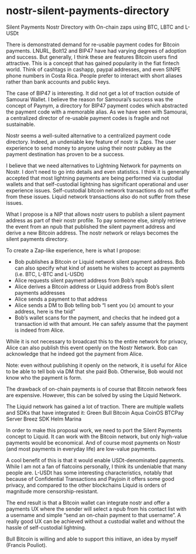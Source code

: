 # nostr-silent-payments-directory
Silent Payments Nostr Directory with On-chain zaps using BTC, LBTC and L-USDt

There is demonstrated demand for re-usable payment codes for Bitcoin payments. LNURL, Bolt12 and BIP47 have had varying degrees of adoption and success. But generally, I think these are features Bitcoin users find attractive. This is a concept that has gained popularity in the fiat fintech world. Think of cashtags in cashapp, paypal addresses, and even SINPE phone numbers in Costa Rica. People prefer to interact with short aliases rather than bank accounts and public keys. 

The case of BIP47 is interesting. It did not get a lot of traction outside of Samourai Wallet. I believe the reason for Samourai’s success was the concept of Paynym, a directory for BIP47 payment codes which abstracted the payment code with a memorable alias. As we have seen with Samourai, a centralized director of re-usable payment codes is fragile and not sustainable. 

Nostr seems a well-suited alternative to a centralized payment code directory. Indeed, an undeniable key feature of nostr is Zaps. The user experience to send money to anyone using their nostr pubkey as the payment destination has proven to be a success.

I believe that we need alternatives to Lightning Network for payments on Nostr. I don’t need to go into details and even statistics. I think it is generally accepted that most lightning payments are being performed via custodial wallets and that self-custodial lightning has significant operational and user experience issues. Self-custodial bitcoin network transactions do not suffer from these issues. Liquid network transactions also do not suffer from these issues. 

What I propose is a NIP that allows nostr users to publish a silent payment address as part of their nostr profile. To pay someone else, simply retrieve the event from an npub that published the silent payment address and derive a new Bitcoin address. The nostr network or relays becomes the silent payments directory. 

To create a Zap-like experience, here is what I propose:
- Bob publishes a Bitcoin or Liquid network silent payment address. Bob can also specify what kind of assets he wishes to accept as payments (i.e. BTC, L-BTC and L-USDt)
- Alice requests silent payment address from Bob’s npub
- Alice derives a Bitcoin address or Liquid address from Bob’s silent payments addresses
- Alice sends a payment to that address
- Alice sends a DM to Bob telling bob “I sent you (x) amount to your address, here is the txid”
- Bob’s wallet scans for the payment, and checks that he indeed got a transaction id with that amount. He can safely assume that the payment is indeed from Alice.

While it is not necessary to broadcast this to the entire network for privacy, Alice can also publish this event openly on the Nostr Network.
Bob can acknowledge that he indeed got the payment from Alice.

Note: even without publishing it openly on the network, it is useful for Alice to be able to tell bob via DM that she paid Bob. Otherwise, Bob would not know who the payment is form.

The drawback of on-chain payments is of course that Bitcoin network fees are expensive. However, this can be solved by using the Liquid Network.

The Liquid network has gained a lot of traction. There are multiple wallets and SDKs that have integrated it:
Green
Bull Bitcoin
Aqua
CoinOS
BTCPay Server
Breez SDK
Helm
Marina

In order to make this proposal work, we need to port the Silent Payments concept to Liquid. It can work with the Bitcoin network, but only high-value payments would be economical. And of course most payments on Nostr (and most payments in everyday life) are low-value payments.

A cool benefit of this is that it would enable USDt-denominated payments. While I am not a fan of fiatcoins personally, I think its undeniable that many people are. L-USDt has some interesting characteristics, notably that because of Confidential Transactions and Payjoin it offers some good privacy, and compared to the other blockchains Liquid is orders of magnitude more censorship-resistant.

The end result is that a Bitcoin wallet can integrate nostr and offer a payments UX where the sender will select a npub from his contact list with a username and simple “send an on-chain payment to that username”. A really good UX can be achieved without a custodial wallet and without the hassle of self-custodial lightning. 

Bull Bitcoin is willing and able to support this initiave, an idea by myself (Francis Pouliot).



